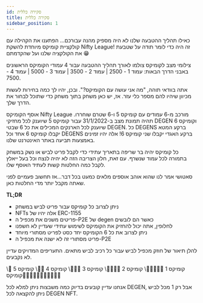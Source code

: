 ```yaml
---
id: סקירה כללית
title: סקירה כללית
sidebar_position: 1
---
```


כאילו תהליך ההטבעה שלנו לא היה מספיק מהנה עבורכם... הפתענו את הקהילה עם קולקציית קומיקס מיוחדת להשקת Nifty League! זה היה כדי לומר תודה על שטבעת את הקולקציה שלנו ועל שהקדמתם 😁

צילומי מצב לקומיקס צולמו לאורך תהליך ההטבעה עבור 4 עמודי הקומיקס הראשונים באבני הדרך הבאות: עמוד 1 - 2500 | עמוד 2 - 3500 | עמוד 3 - 5000 | עמוד 4 - 7500.

אתה בוודאי תוהה, "מה אני עושה עם הקומיקס?". ובכן, יהיו לך כמה בחירות לעשות מכיוון שיהיו להם מספר כלי עזר. אז, יש כאן משחק בתוך משחק כדי שתוכל לבחור את הדרך שלך.

אוסף הקומיקס Nifty League מורכב מ-6 עמודים עם קומיקס 5 ו-6 שטרם שוחררו. תהיה תמונת מצב ב-31/1/2022 עבור קומיקס 5 שיוענק לכל מחזיקי DEGEN וקומיקס 6 שיוענק לכל הארנקים המכילים את כל 6 שבטי DEGEN. כל DEGENS ברקע המטא יקבלו קומיקס 6 אחד וכל DEGENS ברקע האגדי יקבלו שני קומיקס 6! אלה יהיו זמינים באמצעות תביעה באתר האינטרנט שלנו.

כל קומיקס יהיה בר שריפה בתאריך עתידי כדי לקבל פריט לביש או נשק במשחק בתמורה לכל עמוד שנשרף. עם זאת, חלון הצריבה הזה לא יהיה לנצח וכל בעל ייאלץ לקבל כמה החלטות קשות לעתיד האוסף שלו.

סאטושי אמר לנו שהוא אוהב אוספים מלאים כמעט בכל דבר…אז תחשוב פעמיים לפני שאתה מקבל יותר מדי החלטות כאן.

**TL;DR**

- ניתן לצרוב כל קומיקס עבור פריט לביש במשחק
- NFTs אלה יהיו של ERC-1155
- פריטים משנים את מכפיל ה-P2E של degen כאשר הם לובשים
- לחלופין, אתה יכול להחזיק את הקומיקס לשימוש עתידי שעדיין לא חשפנו
- ניתן לצרוב את כל 6 הקומיקס יחד כסט לפריט מסתורי מיוחד
- פריט מסתורי זה לא ישנה את מכפיל ה-P2E

להלן תיאור של חוזק מכפיל לביש עבור כל רכיב לביש מתאים. התעריפים המדויקים עדיין לא נקבעים.

קומיקס 1 💪💪💪💪💪\ קומיקס 2 💪💪💪💪\ קומיקס 3 💪💪💪\ קומיקס 4 💪💪\ קומיקס 5 💪\ קומיקס💪💪💪💪💪💪💪💪💪💪💪


אנחנו עדיין קובעים בדיוק כמה משבצות ניתן למלא לכל DEGEN, אבל רק 1 מכל לביש ניתן להקצאה לכל DEGEN NFT. 
